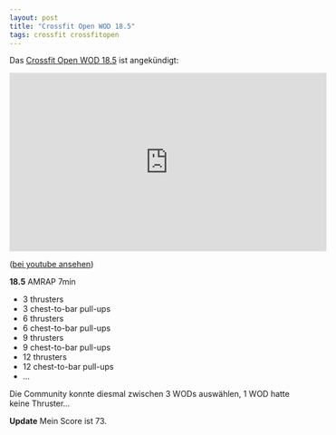 ```yaml
---
layout: post
title: "Crossfit Open WOD 18.5"
tags: crossfit crossfitopen
---
```

Das [Crossfit Open WOD 18.5][0] ist angekündigt:

<iframe width="560" height="315" src="https://www.youtube-nocookie.com/embed/X0EOU5PQNoQ" frameborder="0" allow="autoplay; encrypted-media" allowfullscreen></iframe>

([bei youtube ansehen][1])

**18.5** AMRAP 7min

* 3 thrusters
* 3 chest-to-bar pull-ups
* 6 thrusters
* 6 chest-to-bar pull-ups
* 9 thrusters
* 9 chest-to-bar pull-ups
* 12 thrusters
* 12 chest-to-bar pull-ups
* ...

Die Community konnte diesmal zwischen 3 WODs auswählen, 1 WOD hatte keine Thruster...

**Update** Mein Score ist 73.


[0]: https://games.crossfit.com/workouts/open/2018/5
[1]: https://www.youtube.com/watch?v=X0EOU5PQNoQ
